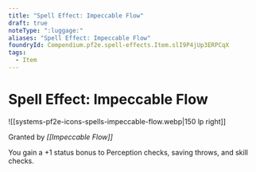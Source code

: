 ```yaml
---
title: "Spell Effect: Impeccable Flow"
draft: true
noteType: ":luggage:"
aliases: "Spell Effect: Impeccable Flow"
foundryId: Compendium.pf2e.spell-effects.Item.slI9P4jUp3ERPCqX
tags:
  - Item
---
```


# Spell Effect: Impeccable Flow
![[systems-pf2e-icons-spells-impeccable-flow.webp|150 lp right]]

Granted by _[[Impeccable Flow]]_

You gain a +1 status bonus to Perception checks, saving throws, and skill checks.
